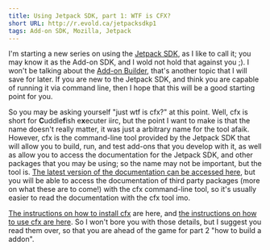 ```yaml
---
title: Using Jetpack SDK, part 1: WTF is CFX?
short URL: http://r.evold.ca/jetpacksdkp1
tags: Add-on SDK, Mozilla, Jetpack
---
```

I'm starting a new series on using the <a target="_blank" title="Jetpack SDK" rel="external nofollow" rev="vote-for" href="https://github.com/mozilla/addon-sdk/">Jetpack SDK</a>, as I like to call it; you may know it as the Add-on SDK, and I wold not hold that against you ;).  I won't be talking about the <a target="_blank" title="Add-on Builder" rel="external nofollow" rev="vote-for" href="https://builder.addons.mozilla.org/">Add-on Builder</a>, that's another topic that I will save for later.  If you are new to the Jetpack SDK, and think you are capable of running it via command line, then I hope that this will be a good starting point for you.
</p>

<p>
So you may be asking yourself "just wtf is cfx?" at this point.  Well, cfx is short for <strong>C</strong>uddle<strong>f</strong>ish e<strong>x</strong>ecuter iirc, but the point I want to make is that the name doesn't really matter, it was just a arbitrary name for the tool afaik.  However, cfx is the command-line tool provided by the Jetpack SDK that will allow you to build, run, and test add-ons that you develop with it, as well as allow you to access the documentation for the Jetpack SDK, and other packages that you may be using; so the name may not be important, but the tool is.  <a target="_blank" href="https://addons.mozilla.org/en-US/developers/docs/sdk/latest" title="Jetpack SDK documentation" rel="external nofollow" rev="vote-for">The latest version of the documentation can be accessed here</a>, but you will be able to access the documentation of third party packages (more on what these are to come!) with the cfx command-line tool, so it's usually easier to read the documentation with the cfx tool imo.
</p>

<p>
<a target="_blank" title="Installing Jetpack SDK" rel="external" rev="vote-for" href="https://addons.mozilla.org/en-US/developers/docs/sdk/latest/dev-guide/addon-development/installation.html">The instructions on how to install cfx</a> are here, and <a target="_blank" title="Using cfx - Jetpack SDK" rel="external" rev="vote-for" href="https://addons.mozilla.org/en-US/developers/docs/sdk/latest/dev-guide/addon-development/cfx-tool.html">the instructions on how to use cfx are here</a>.   So I won't bore you with those details, but I suggest you read them over, so that you are ahead of the game for part 2 "how to build a addon".
</p>
